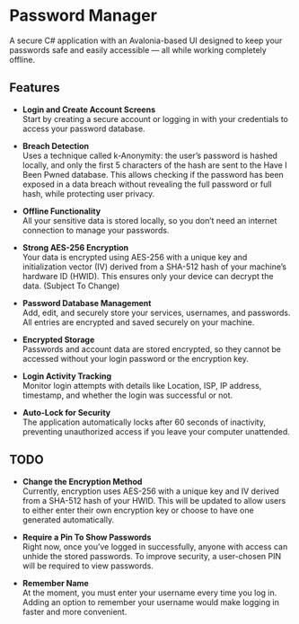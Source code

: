 # Password Manager

A secure C# application with an Avalonia-based UI designed to keep your passwords safe and easily accessible — all while working completely offline.

## Features

- **Login and Create Account Screens**  
  Start by creating a secure account or logging in with your credentials to access your password database.

- **Breach Detection**  
  Uses a technique called k-Anonymity: the user’s password is hashed locally, and only the first 5 characters of the hash are sent to the Have I Been Pwned database. This allows checking if the password has been    exposed in a data breach without revealing the full password or full hash, while protecting user privacy.

- **Offline Functionality**  
  All your sensitive data is stored locally, so you don’t need an internet connection to manage your passwords.

- **Strong AES-256 Encryption**  
  Your data is encrypted using AES-256 with a unique key and initialization vector (IV) derived from a SHA-512 hash of your machine’s hardware ID (HWID). This ensures only your device can decrypt the data. (Subject To Change)

- **Password Database Management**  
  Add, edit, and securely store your services, usernames, and passwords. All entries are encrypted and saved securely on your machine.

- **Encrypted Storage**  
  Passwords and account data are stored encrypted, so they cannot be accessed without your login password or the encryption key.

- **Login Activity Tracking**  
  Monitor login attempts with details like Location, ISP, IP address, timestamp, and whether the login was successful or not.

- **Auto-Lock for Security**  
  The application automatically locks after 60 seconds of inactivity, preventing unauthorized access if you leave your computer unattended.


## TODO

- **Change the Encryption Method**  
  Currently, encryption uses AES-256 with a unique key and IV derived from a SHA-512 hash of your HWID. This will be updated to allow users to either enter their own encryption key or choose to have one generated automatically.

- **Require a Pin To Show Passwords**  
  Right now, once you’ve logged in successfully, anyone with access can unhide the stored passwords. To improve security, a user-chosen PIN will be required to view passwords.

- **Remember Name**  
  At the moment, you must enter your username every time you log in. Adding an option to remember your username would make logging in faster and more convenient.
